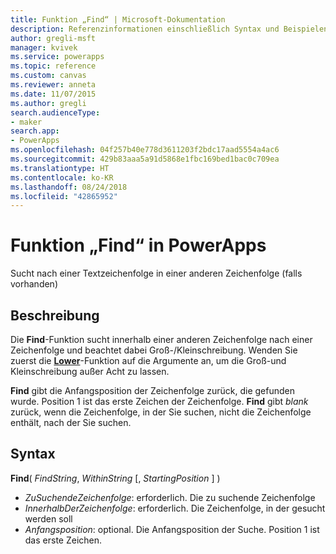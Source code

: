 ```yaml
---
title: Funktion „Find“ | Microsoft-Dokumentation
description: Referenzinformationen einschließlich Syntax und Beispielen für die Funktion „Find“ in PowerApps
author: gregli-msft
manager: kvivek
ms.service: powerapps
ms.topic: reference
ms.custom: canvas
ms.reviewer: anneta
ms.date: 11/07/2015
ms.author: gregli
search.audienceType:
- maker
search.app:
- PowerApps
ms.openlocfilehash: 04f257b40e778d3611203f2bdc17aad5554a4ac6
ms.sourcegitcommit: 429b83aaa5a91d5868e1fbc169bed1bac0c709ea
ms.translationtype: HT
ms.contentlocale: ko-KR
ms.lasthandoff: 08/24/2018
ms.locfileid: "42865952"
---
```

# <a name="find-function-in-powerapps"></a>Funktion „Find“ in PowerApps
Sucht nach einer Textzeichenfolge in einer anderen Zeichenfolge (falls vorhanden)

## <a name="description"></a>Beschreibung
Die **Find**-Funktion sucht innerhalb einer anderen Zeichenfolge nach einer Zeichenfolge und beachtet dabei Groß-/Kleinschreibung. Wenden Sie zuerst die **[Lower](function-lower-upper-proper.md)**-Funktion auf die Argumente an, um die Groß-und Kleinschreibung außer Acht zu lassen.

**Find** gibt die Anfangsposition der Zeichenfolge zurück, die gefunden wurde.  Position 1 ist das erste Zeichen der Zeichenfolge. **Find** gibt *blank* zurück, wenn die Zeichenfolge, in der Sie suchen, nicht die Zeichenfolge enthält, nach der Sie suchen.

## <a name="syntax"></a>Syntax
**Find**( *FindString*, *WithinString* [, *StartingPosition* ] )

* *ZuSuchendeZeichenfolge*: erforderlich.  Die zu suchende Zeichenfolge
* *InnerhalbDerZeichenfolge*: erforderlich.  Die Zeichenfolge, in der gesucht werden soll
* *Anfangsposition*: optional.  Die Anfangsposition der Suche.  Position 1 ist das erste Zeichen.

